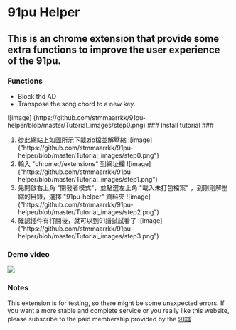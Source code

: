 91pu Helper
===
This is an chrome extension that provide some extra functions to improve the user experience of the 91pu.
---
### Functions ###
<ul>
  <li> Block thd AD
  <li> Transpose the song chord to a new key.
</ul>
![image] (https://github.com/stmmaarrkk/91pu-helper/blob/master/Tutorial_images/step0.png)  
### Install tutorial ###
<ol type="1">
  <li> 從此網站上如圖所示下載zip檔並解壓縮  
  ![image]("https://github.com/stmmaarrkk/91pu-helper/blob/master/Tutorial_images/step0.png")  
  <li> 輸入 "chrome://extensions" 到網址欄
  ![image]("https://github.com/stmmaarrkk/91pu-helper/blob/master/Tutorial_images/step1.png")
  <li> 先開啟右上角 "開發者模式"，並點選左上角 "載入未打包檔案" ，到剛剛解壓縮的目錄，選擇 "91pu-helper" 資料夾  
  ![image]("https://github.com/stmmaarrkk/91pu-helper/blob/master/Tutorial_images/step2.png")
  <li> 確認插件有打開後，就可以到91譜試試看了  
  ![image]("https://github.com/stmmaarrkk/91pu-helper/blob/master/Tutorial_images/step3.png")
</ol>

### Demo video ###
[![](http://img.youtube.com/vi/9N2NWOYvnhg/0.jpg)](http://www.youtube.com/watch?v=9N2NWOYvnhg "Demo Video")
### Notes ###
This extension is for testing, so there might be some unexpected errors. If you want a more stable and complete service or you really like this website, please subscribe to the paid membership provided by the [91譜](href="https://www.91pu.com.tw")
